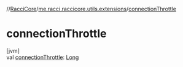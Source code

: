//[RacciCore](../../index.md)/[me.racci.raccicore.utils.extensions](index.md)/[connectionThrottle](connection-throttle.md)

# connectionThrottle

[jvm]\
val [connectionThrottle](connection-throttle.md): [Long](https://kotlinlang.org/api/latest/jvm/stdlib/kotlin/-long/index.html)
